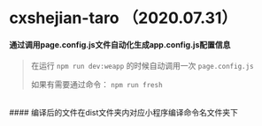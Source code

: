 # cxshejian-taro （2020.07.31）


#### 通过调用page.config.js文件自动化生成app.config.js配置信息

>在运行 `npm run dev:weapp` 的时候自动调用一次 `page.config.js`
>
>如果有需要通过命令： `npm run fresh`

<br />
#### 编译后的文件在dist文件夹内对应小程序编译命令名文件夹下
